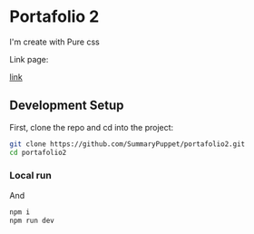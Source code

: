 # Portafolio 2

I'm create with Pure css

Link page:

[link](https://summarypuppet.github.io/portafolio2/)

## Development Setup

First, clone the repo and cd into the project:

```bash
git clone https://github.com/SummaryPuppet/portafolio2.git
cd portafolio2
```

### Local run

And 

```bash
npm i
npm run dev
```
